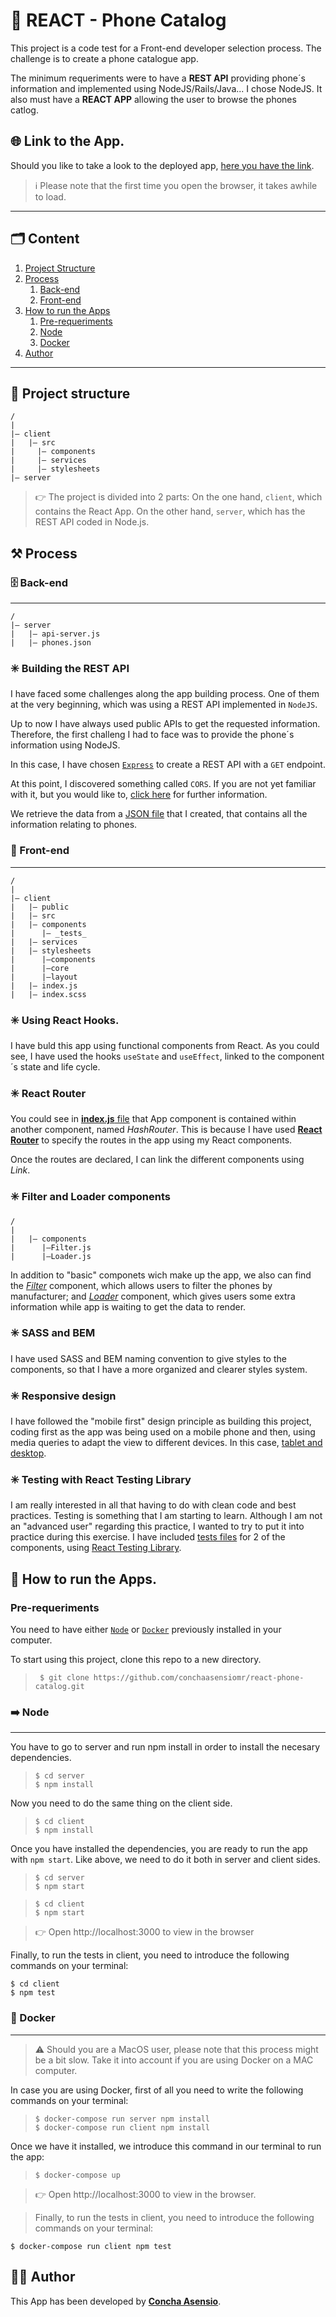 # 📱 REACT - Phone Catalog

This project is a code test for a Front-end developer selection process. The challenge is to create a phone catalogue app.

The minimum requeriments were to have a **REST API** providing phone´s information and implemented using NodeJS/Rails/Java... I chose NodeJS. It also must have a **REACT APP** allowing the user to browse the phones catlog.

## 🌐 Link to the App.

Should you like to take a look to the deployed app, [here you have the link](https://afternoon-mesa-14215.herokuapp.com/#/).

> ℹ️ Please note that the first time you open the browser, it takes awhile to load.

---
## 🗂️ Content

1. [Project Structure](#-project-structure)
2. [Process](#️-process)
   1. [Back-end](#️-back-end)
   2. [Front-end](#-front-end)
3. [How to run the Apps](#-how-to-run-the-apps)
   1. [Pre-requeriments](#pre-requeriments)
   2. [Node](#️-node)
   3. [Docker](#-docker)
4. [Author](#-author)
***

## 🧱 Project structure

```
/
|
|– client
|   |– src
|     |– components
|     |– services
|     |– stylesheets
|– server
```

> 👉 The project is divided into 2 parts: On the one hand, ```client```, which contains the React App. On the other hand, ```server```, which has the REST API coded in Node.js. 

## ⚒️ Process

### 🗄️ Back-end
***
```
/
|– server
|   |– api-server.js
|   |– phones.json
```

### ✳️ Building the REST API

I have faced some challenges along the app building process. One of them at the very beginning, which was using a REST API implemented in ```NodeJS```. 

Up to now I have always used public APIs to get the requested information. Therefore, the first challeng I had to face was to provide the phone´s information using NodeJS.

In this case, I have chosen [```Express```](https://expressjs.com/es/) to create a REST API with a ```GET``` endpoint.

At this point, I discovered something called ```CORS```. If you are not yet familiar with it, but you would like to, [click here](https://en.wikipedia.org/wiki/Cross-origin_resource_sharing) for further information.

We retrieve the data from a [JSON file](server/phones.json) that I created, that contains all the information relating to phones.

### 💫 Front-end
***

```
/
|
|– client
|   |– public
|   |– src
|   |– components
|      |– _tests_
|   |– services
|   |– stylesheets
|      |–components
|      |–core
|      |–layout
|   |– index.js
|   |– index.scss
```

### ✳️ Using React Hooks.

I have buld this app using functional components from React. As you could see, I have used the hooks ```useState``` and ```useEffect```, linked to the component´s state and life cycle. 

### ✳️ React Router
You could see in [**index.js** file](client/src/index.js) that App component is contained within another component, named *HashRouter*. This is because I have used [**React Router**](https://reactrouter.com/) to specify the routes in the app using my React components.

Once the routes are declared, I can link the different components using *Link*.

### ✳️ Filter and Loader components

```
/
|
|   |– components
|      |–Filter.js
|      |–Loader.js
```
In addition to "basic" componets wich make up the app, we also can find the [*Filter*](client/src/components/Filter.js) component, which allows users to filter the phones by manufacturer; and [*Loader*](client/src/components/Loader.js) component, which gives users some extra information while app is waiting to get the data to render.

### ✳️ SASS and BEM

I have used SASS and BEM naming convention to give styles to the components, so that I have a more organized and clearer styles system.

### ✳️ Responsive design

I have followed the "mobile first" design principle as building this project, coding first as the app was being used on a mobile phone and then, using media queries to adapt the view to different devices. In this case, [tablet and desktop](client/src/stylesheets/core/_mixins.scss).

### ✳️ Testing with React Testing Library

I am really interested in all that having to do with clean code and best practices. Testing is something that I am starting to learn. Although I am not an "advanced user" regarding this practice, I wanted to try to put it into practice during this exercise. I have included [tests files](client/src/components/__tests__) for 2 of the components, using [React Testing Library](https://testing-library.com/docs/react-testing-library/intro/).

## 🚀 How to run the Apps.

### Pre-requeriments

You need to have either [```Node```](https://nodejs.org/es/) or [```Docker```](https://www.docker.com/) previously installed in your computer.

To start using this project, clone this repo to a new directory.
> ```console
>  $ git clone https://github.com/conchaasensiomr/react-phone-catalog.git
> ```

### ➡️ Node
***

You have to go to server and run npm install in order to install the necesary dependencies.
> ```console
> $ cd server
> $ npm install
> ```
Now you need to do the same thing on the client side.
> ```console
> $ cd client
> $ npm install
> ```

Once you have installed the dependencies, you are ready to run the app with ```npm start```. Like above, we need to do it both in server and client sides.
> ```console
> $ cd server
> $ npm start
> ```

>  ```console
> $ cd client
> $ npm start
> ```

> 👉 Open http://localhost:3000 to view in the browser

Finally, to run the tests in client, you need to introduce the following commands on your terminal:
```console
$ cd client
$ npm test
```

### 🐳 Docker
***

> ⚠️ Should you are a MacOS user, please note that this process might be a bit slow. Take it into account if you are using Docker on a MAC computer.  

In case you are using Docker, first of all you need to write the following commands on your terminal:
> ```console
> $ docker-compose run server npm install
> $ docker-compose run client npm install
> ```

Once we have it installed, we introduce this command in our terminal to run the app:
> ```console
> $ docker-compose up
> ```

> 👉 Open http://localhost:3000 to view in the browser.

> Finally, to run the tests in client, you need to introduce the following commands on your terminal:
```console
$ docker-compose run client npm test
```
## 👩‍💻 Author

This App has been developed by [**Concha Asensio**](https://github.com/conchaasensiomr).